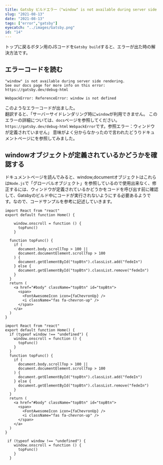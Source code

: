 ```yaml
---
title: Gatsby ビルドエラー（"window" is not available during server side rendering.）
slug: "2021-08-13"
date: "2021-08-13"
tags: ["error","gatsby"]
eyecatch: "../images/Gatsby.png"
id: "14"
---
```


トップに戻るボタン用のJSコードを`Gatsby build`すると、エラーが出た時の解決方法です。

## エラーコードを読む

```shell
"window" is not available during server side rendering.
See our docs page for more info on this error: https://gatsby.dev/debug-html

WebpackError: ReferenceError: window is not defined
```

このようなエラーコードが出ました。<br/>
翻訳すると、「サーバーサイドレンダリング時に`window`が利用できません。
このエラーの詳細については、`docs`ページを参照してください。`https://gatsby.dev/debug-html`
`WebpackError`です。参照エラー：ウィンドウが定義されていません」
意味がよく分からなかったので言われたどうりドキュメントページにを参照してみました。

## windowオブジェクトが定義されているかどうかを確認する

ドキュメントページを読んでみると、window,documentオブジェクトはこれらは`Node.js`で「グローバルオブジェクト」を参照しているので使用出来なく、修正するには、ウィンドウが定義されているかどうかをコードを呼び出す前に確認して、Gatsbyのビルド中にコードが実行されないようにする必要あるようです。なので、コードサンプルを参考に記述していきます。

```js:title=修正前
import React from "react"
export default function Home() {

    window.onscroll = function () {
      topFunc()
    }

  function topFunc() {
    if (
      document.body.scrollTop > 100 ||
      document.documentElement.scrollTop > 100
    ) {
      document.getElementById("topBtn").classList.add("fedeIn")
    } else {
      document.getElementById("topBtn").classList.remove("fedeIn")
    }
  }
  return (
    <a href="#body" className="topBtn" id="topBtn">
      <span>
        <FontAwesomeIcon icon={faChevronUp} />
        <i className="fas fa-chevron-up" />
      </span>
    </a>
  )
}
```

```js:title=修正後
import React from "react"
export default function Home() {
  if (typeof window !== "undefined") {
    window.onscroll = function () {
      topFunc()
    }
  }
  function topFunc() {
    if (
      document.body.scrollTop > 100 ||
      document.documentElement.scrollTop > 100
    ) {
      document.getElementById("topBtn").classList.add("fedeIn")
    } else {
      document.getElementById("topBtn").classList.remove("fedeIn")
    }
  }
  return (
    <a href="#body" className="topBtn" id="topBtn">
      <span>
        <FontAwesomeIcon icon={faChevronUp} />
        <i className="fas fa-chevron-up" />
      </span>
    </a>
  )
}
```

```js:title=変更部分
 if (typeof window !== "undefined") {
    window.onscroll = function () {
      topFunc()
    }
  }
```